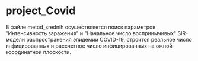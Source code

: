 # project_Covid

В файле metod_srednih осуществляется поиск параметров "Интенсивность заражения" и "Начальное число восприимчивых" SIR-модели распространения эпидемии COVID-19, строится реальное число инфицированных и рассчетное число инфицированных на ожной координатной плоскости.
